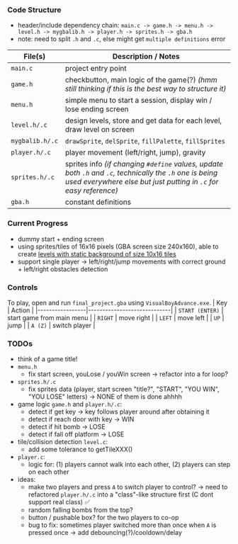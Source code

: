 ### Code Structure
- header/include dependency chain: `main.c -> game.h -> menu.h -> level.h -> mygbalib.h -> player.h -> sprites.h -> gba.h`
- note: need to split `.h` and `.c`, else might get `multiple definitions` error


| File(s)              | Description / Notes                                                                                  |
|----------------------|------------------------------------------------------------------------------------------------------|
| `main.c`             | project entry point                                                                                  |
| `game.h`             | checkbutton, main logic of the game(?) *(hmm still thinking if this is the best way to structure it)*|
| `menu.h`             | simple menu to start a session, display win / lose ending screen                                     |
| `level.h/.c`         | design levels, store and get data for each level, draw level on screen                               |
| `mygbalib.h/.c`      | `drawSprite`, `delSprite`, `fillPalette`, `fillSprites`                                              |
| `player.h/.c`        | player movement (left/right, jump), gravity                                                        |
| `sprites.h/.c`       | sprites info *(if changing `#define` values, update both `.h` and `.c`, technically the `.h` one is being used everywhere else but just putting in `.c` for easy reference)* |
| `gba.h`              | constant definitions                                                                                 |


### Current Progress
- dummy start + ending screen
- using sprites/tiles of 16x16 pixels (GBA screen size 240x160), able to create [levels with static background of size 10x16 tiles](https://docs.google.com/spreadsheets/d/1p4TTlj3i2GXlGYyscvo-ErYltRo4AOVGPNbYYW5sz0M/edit?gid=0#gid=0)
- support single player -> left/right/jump movements with correct ground + left/right obstacles detection


### Controls
To play, open and run `final_project.gba` using `VisualBoyAdvance.exe`.
| Key             | Action                      |
|-----------------|-----------------------------|
| `START (ENTER)` | start game from main menu   |
| `RIGHT`         | move right                  |
| `LEFT`          | move left                   |
| `UP`            | jump                        |
| `A (Z)`         | switch player               |

### TODOs
- think of a game title!
- `menu.h`
    - fix start screen, youLose / youWin screen -> refactor into a for loop?
- `sprites.h/.c`
    - fix sprites data (player, start screen "title?", "START", "YOU WIN", "YOU LOSE" letters) -> NONE of them is done ahhhh
- game logic `game.h` and `player.h/.c`: 
    - detect if get key -> key follows player around after obtaining it
    - detect if reach door with key -> WIN
    - detect if hit bomb -> LOSE
    - detect if fall off platform -> LOSE
- tile/collision detection `level.c`:
    - add some tolerance to getTileXXX()
- `player.c`:
    - logic for: (1) players cannot walk into each other, (2) players can step on each other
- ideas: 
    - make two players and press `A` to switch player to control? -> need to refactored `player.h/.c` into a "class"-like structure first (C dont support real class) ✅
    - random falling bombs from the top?
    - button / pushable box? for the two players to co-op
    - bug to fix: sometimes player switched more than once when `A` is pressed once -> add debouncing(?)/cooldown/delay